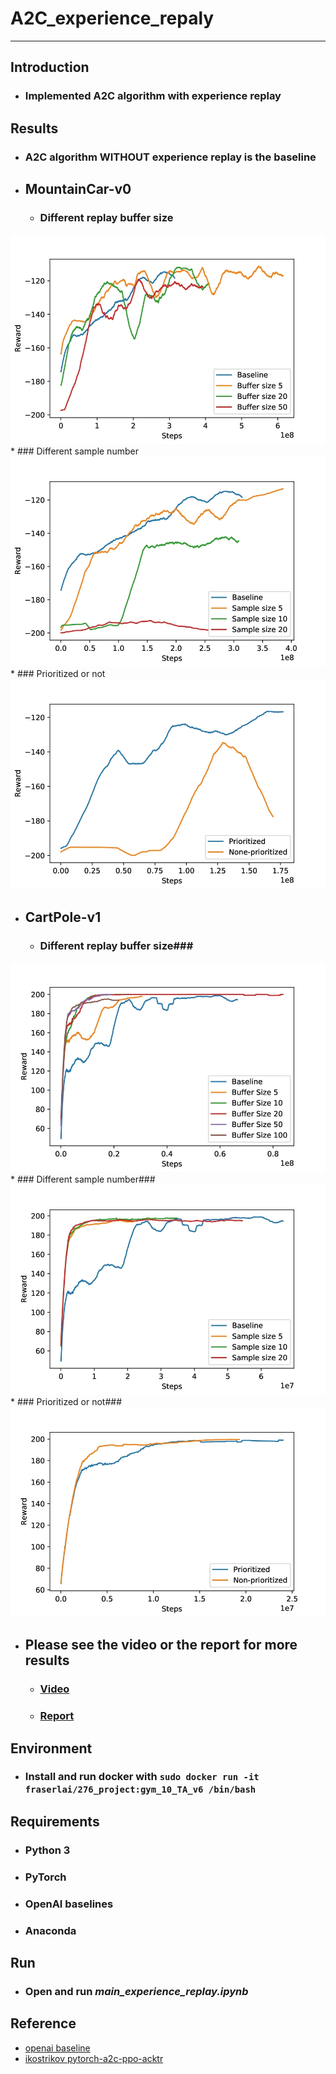 # **A2C_experience_repaly**
- - -
## **Introduction**
* ### Implemented A2C algorithm with experience replay

## **Results**
* ### A2C algorithm WITHOUT experience replay is the baseline
* ## MountainCar-v0
     * ### Different replay buffer size
![Alt text](img/Mountaincar_buff.jpg)
     * ### Different sample number
![Alt text](img/Mountaincar_sample_size.jpg)
     * ### Prioritized or not
![Alt text](img/Mountaincar_prioritized.jpg)  
* ## CartPole-v1
     * ### Different replay buffer size###
![Alt text](img/carpole_buffer.jpg)  
     * ### Different sample number###
![Alt text](img/carpole_sample.jpg)
     * ### Prioritized or not###
![Alt text](img/carpole_prioritize.jpg)
* ## Please see the video or the report for more results
     * ### [Video](https://www.youtube.com/watch?v=mIvstl3QufM)
     * ### [Report](https://drive.google.com/file/d/1md8jDYBwizvwJi0ZLNM8QnIsN7h0qIHq/view?usp=sharing)

## **Environment**
* ### Install and run docker with ```sudo docker run -it fraserlai/276_project:gym_10_TA_v6 /bin/bash```

## **Requirements**
* ### Python 3
* ### PyTorch
* ### OpenAI baselines
* ### Anaconda

## **Run** ##
* ### Open and run *main_experience_replay.ipynb*

## **Reference** ##
* [openai baseline](https://github.com/openai/baselines/tree/master/baselines/a2c)
* [ikostrikov pytorch-a2c-ppo-acktr](https://github.com/ikostrikov/pytorch-a2c-ppo-acktr)